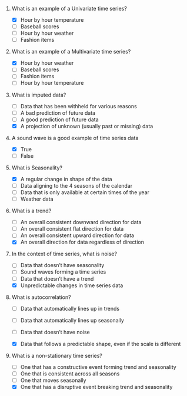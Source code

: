 1. What is an example of a Univariate time series?

    - [x] Hour by hour temperature
    - [ ] Baseball scores
    - [ ] Hour by hour weather
    - [ ] Fashion items

2. What is an example of a Multivariate time series?

    - [x] Hour by hour weather
    - [ ] Baseball scores
    - [ ] Fashion items
    - [ ] Hour by hour temperature 

3. What is imputed data?

    - [ ] Data that has been withheld for various reasons
    - [ ] A bad prediction of future data
    - [ ] A good prediction of future data
    - [x] A projection of unknown (usually past or missing) data

4. A sound wave is a good example of time series data

    - [x] True
    - [ ] False

5. What is Seasonality?

    - [x] A regular change in shape of the data
    - [ ] Data aligning to the 4 seasons of the calendar
    - [ ] Data that is only available at certain times of the year
    - [ ] Weather data

6. What is a trend?

    - [ ] An overall consistent downward direction for data
    - [ ] An overall consistent flat direction for data
    - [ ] An overall consistent upward direction for data
    - [x] An overall direction for data regardless of direction

7. In the context of time series, what is noise?

    - [ ] Data that doesn’t have seasonality
    - [ ] Sound waves forming a time series
    - [ ] Data that doesn’t have a trend
    - [x] Unpredictable changes in time series data

8. What is autocorrelation?

    - [ ] Data that automatically lines up in trends
    - [ ] Data that automatically lines up seasonally
    - [ ] Data that doesn’t have noise
    - [x] Data that follows a predictable shape, even if the scale is different
    
    
9. What is a non-stationary time series?

    - [ ] One that has a constructive event forming trend and seasonality
    - [ ] One that is consistent across all seasons
    - [ ] One that moves seasonally
    - [x] One that has a disruptive event breaking trend and seasonality
